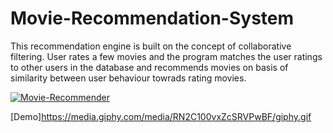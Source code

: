 # Movie-Recommendation-System

This recommendation engine is built on the concept of collaborative filtering. 
User rates a few movies and the program matches the user ratings to other users in the database and recommends movies on basis of similarity between user behaviour towrads rating movies.


<a href="https://ibb.co/G02NJ3V"><img src="https://i.ibb.co/pxz5Pr3/Movie-Recommender.png" alt="Movie-Recommender" border="0"></a>

[Demo]https://media.giphy.com/media/RN2C100vxZcSRVPwBF/giphy.gif
